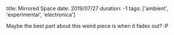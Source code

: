 title: Mirrored Space
date: 2019/07/27
duration: -1
tags: ['ambient', 'experimental', 'electronica']

Maybe the best part about this weird piece is when it fades out? :P
